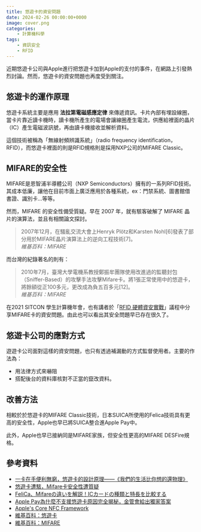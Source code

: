 ```yaml
---
title: 悠遊卡的資安問題
date: 2024-02-26 00:00:00+0000
image: cover.png
categories:
    - 計算機科學
tags:
    - 資訊安全
    - RFID
---
```

近期悠遊卡公司與Apple進行把悠遊卡加到Apple的支付的事件，在網路上引發熱烈討論。然而，悠遊卡的資安問題也再度受到關注。

## 悠遊卡的運作原理

悠遊卡系統主要是應用 **法拉第電磁感應定律** 來傳遞資訊。卡片內部有埋設線圈，當卡片靠近讀卡機時，讀卡機所產生的電場會讓線圈產生電流，供應給裡面的晶片（IC）產生電磁波訊號，再由讀卡機接收並解析資料。

這個技術被稱為「無線射頻辨識系統」（radio frequency identification，RFID），而悠遊卡裡面的則是RFID規格則是採用NXP公司的MIFARE Classic。

## MIFARE的安全性

MIFARE是恩智浦半導體公司（NXP Semiconductors）擁有的一系列RFID技術。其成本低廉，讓他在目前市面上廣泛應用於各種系統，ex：門禁系統、圖書館借書證、識別卡...等等。

然而，MIFARE 的安全性備受質疑。早在 2007 年，就有駭客破解了 MIFARE 晶片的演算法，並且有相關論文探討。

> 2007年12月，在騷亂交流大會上Henryk Plötz和Karsten Nohl[6]發表了部分用於MIFARE晶片演算法上的逆向工程技術[7]。
> <br><cite>維基百科：MIFARE</cite>

而台灣的紀錄著名的則有：

>2010年7月，臺灣大學電機系教授鄭振牟團隊使用改進過的監聽封包（Sniffer-Based）的攻擊手法攻擊Mifare卡。將1張正常使用中的悠遊卡，將餘額從正100多元，更改成為負五百多元[12]。
> <br><cite>維基百科：MIFARE</cite>

在2021 SITCON 學生計算機年會，也有講者於「[RFID 硬體資安實戰](https://hackmd.io/YtbBU59oSoKJuiSCQss4eQ?view)」議程中分享MIFARE卡的資安問題。由此也可以看出其安全問題早已存在很久了。

## 悠遊卡公司的應對方式

遊遊卡公司面對這樣的資安問題，也只有透過補漏動的方式監督使用者。主要的作法為：

- 用法律方式來嚇阻
- 搭配後台的資料庫核對不正當的竄改資料。

## 改善方法

相較於於悠遊卡的MIFARE Classic技術，日本SUICA所使用的Felica技術具有更高的安全性，Apple也早已將SUICA整合進Apple Pay中。

此外，Apple也早已接納同是MIFARE家族，但安全性更高的MIFARE DESFire規格。

## 參考資料

- [一卡在手便利無窮，悠遊卡的設計原理——《我們的生活比你想的還物理》](https://pansci.asia/archives/359263)
- [悠遊卡遭駭，Mifare卡安全性遭質疑](https://www.ithome.com.tw/news/69970)
- [FeliCa、Mifareの違いを解説！ICカードの種類と特長を比較する](https://canon.jp/business/solution/pro-printer/idprinter/useful/iccardcategory)
- [Apple Pay為什麼不支援悠遊卡原因完全揭秘，金管會給出獨家答案](https://mrmad.com.tw/iphone-support-easycard-ipass)
- [Apple's Core NFC Framework](https://developer.apple.com/documentation/corenfc)
- [維基百科：悠遊卡](https://zh.wikipedia.org/zh-tw/%E6%82%A0%E9%81%8A%E5%8D%A1)
- [維基百科：MIFARE](https://zh.wikipedia.org/wiki/MIFARE)
